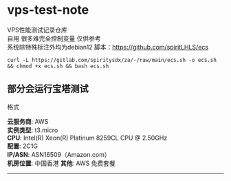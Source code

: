 # vps-test-note
VPS性能测试记录仓库  
自用 很多难完全控制变量 仅供参考  
系统除特殊标注外均为debian12
脚本：https://github.com/spiritLHLS/ecs  
```
curl -L https://gitlab.com/spiritysdx/za/-/raw/main/ecs.sh -o ecs.sh && chmod +x ecs.sh && bash ecs.sh
```  
部分会运行宝塔测试  
---
格式  

**云服务商**: AWS  
**实例类型**: t3.micro  
**CPU**: Intel(R) Xeon(R) Platinum 8259CL CPU @ 2.50GHz  
**配置**: 2C1G  
**IP/ASN**: ASN16509（Amazon.com）  
**机房位置**: 中国香港
**其他**: AWS 免费套餐 

---
